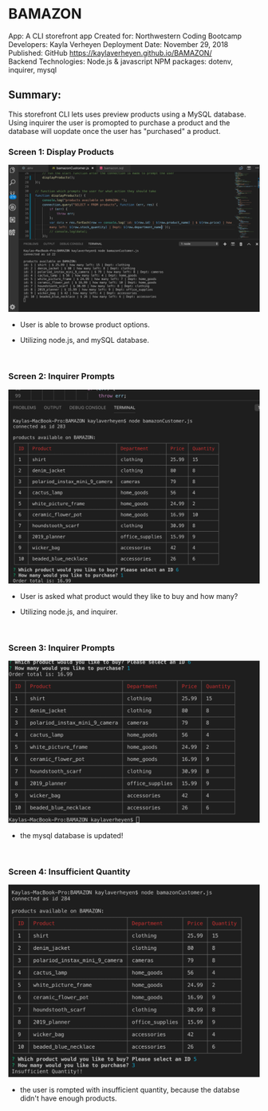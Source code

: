 # BAMAZON

App: A CLI storefront app
Created for: Northwestern Coding Bootcamp 
Developers: Kayla Verheyen 
Deployment Date: November 29, 2018 \
Published: GitHub <https://kaylaverheyen.github.io/BAMAZON/> \
Backend Technologies: Node.js & javascript
NPM packages: dotenv, inquirer, mysql

## Summary: 
This storefront CLI lets uses preview products using a MySQL database. Using inquirer the user is promopted to purchase a product and the database will uopdate once the user has "purchased" a product.

### Screen 1: Display Products

![display Bamazon products](/images/displayProducts.png)

* User is able to browse product options.

* Utilizing node.js, and mySQL database.

</br>

### Screen 2: Inquirer Prompts

![Inquirer prompts](/images/inquirer_prompt_sucess.png)

* User is asked what product would they like to buy and how many?

* Utilizing node.js, and inquirer.

</br>

### Screen 3: Inquirer Prompts

![Inquirer prompts](/images/updated_product_table.png)

* the mysql database is updated!

</br>

### Screen 4: Insufficient Quantity

![Inquirer prompts](/images/insufficient_quantity.png)

* the user is rompted with insufficient quantity, because the databse didn't have enough products. 

</br>
